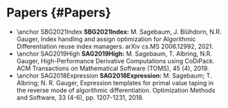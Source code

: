 Papers {#Papers}
=======

 - \anchor SBG2021Index __SBG2021Index:__ M. Sagebaum, J. Blühdorn, N.R. Gauger, Index handling and assign optimization for Algorithmic Differentiation reuse index managers. arXiv cs.MS 2006.12992, 2021.
 - \anchor SAG2019High __SAG2019High:__   M. Sagebaum, T. Albring, N.R. Gauger, High-Performance Derivative Computations using CoDiPack. ACM Transactions on Mathematical Software (TOMS), 45 (4), 2019.
 - \anchor SAG2018Expression __SAG2018Expression:__ M. Sagebaum; T. Albring; N. R. Gauger, Expression templates for primal value taping in the reverse mode of algorithmic differentiation. Optimization Methods and Software, 33 (4-6), pp. 1207-1231, 2018.

